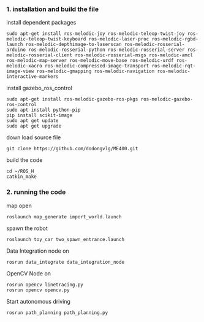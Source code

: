 ### 1. installation and build the file

install dependent packages
```
sudo apt-get install ros-melodic-joy ros-melodic-teleop-twist-joy ros-melodic-teleop-twist-keyboard ros-melodic-laser-proc ros-melodic-rgbd-launch ros-melodic-depthimage-to-laserscan ros-melodic-rosserial-arduino ros-melodic-rosserial-python ros-melodic-rosserial-server ros-melodic-rosserial-client ros-melodic-rosserial-msgs ros-melodic-amcl ros-melodic-map-server ros-melodic-move-base ros-melodic-urdf ros-melodic-xacro ros-melodic-compressed-image-transport ros-melodic-rqt-image-view ros-melodic-gmapping ros-melodic-navigation ros-melodic-interactive-markers

```

install gazebo_ros_control
```
sudo apt-get install ros-melodic-gazebo-ros-pkgs ros-melodic-gazebo-ros-control
sudo apt install python-pip
pip install scikit-image
sudo apt get update
sudo apt get upgrade
```
down load source file
```
git clone https://github.com/dodongvlg/ME400.git
```
build the code
```
cd ~/ROS_H
catkin_make
```


### 2. running the code

map open
```
roslaunch map_generate import_world.launch
```
spawn the robot
```
roslaunch toy_car two_spawn_entrance.launch
```
Data Integration node on
```
rosrun data_integrate data_integration_node
```
OpenCV Node on
```
rosrun opencv linetracing.py
rosrun opencv opencv.py
```
Start autonomous driving
```
rosrun path_planning path_planning.py
```
